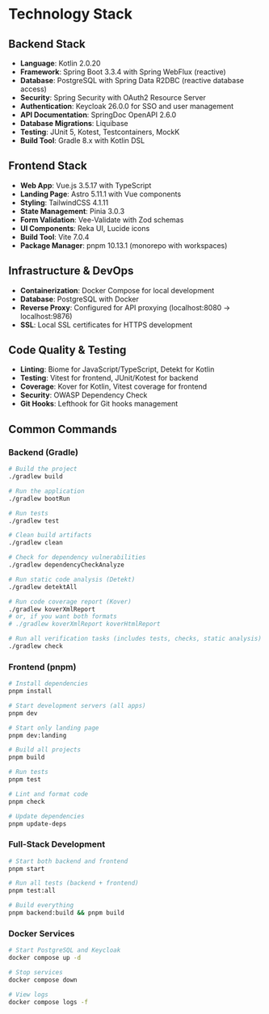 # Technology Stack

## Backend Stack

- **Language**: Kotlin 2.0.20
- **Framework**: Spring Boot 3.3.4 with Spring WebFlux (reactive)
- **Database**: PostgreSQL with Spring Data R2DBC (reactive database access)
- **Security**: Spring Security with OAuth2 Resource Server
- **Authentication**: Keycloak 26.0.0 for SSO and user management
- **API Documentation**: SpringDoc OpenAPI 2.6.0
- **Database Migrations**: Liquibase
- **Testing**: JUnit 5, Kotest, Testcontainers, MockK
- **Build Tool**: Gradle 8.x with Kotlin DSL

## Frontend Stack

- **Web App**: Vue.js 3.5.17 with TypeScript
- **Landing Page**: Astro 5.11.1 with Vue components
- **Styling**: TailwindCSS 4.1.11
- **State Management**: Pinia 3.0.3
- **Form Validation**: Vee-Validate with Zod schemas
- **UI Components**: Reka UI, Lucide icons
- **Build Tool**: Vite 7.0.4
- **Package Manager**: pnpm 10.13.1 (monorepo with workspaces)

## Infrastructure & DevOps

- **Containerization**: Docker Compose for local development
- **Database**: PostgreSQL with Docker
- **Reverse Proxy**: Configured for API proxying (localhost:8080 → localhost:9876)
- **SSL**: Local SSL certificates for HTTPS development

## Code Quality & Testing

- **Linting**: Biome for JavaScript/TypeScript, Detekt for Kotlin
- **Testing**: Vitest for frontend, JUnit/Kotest for backend
- **Coverage**: Kover for Kotlin, Vitest coverage for frontend
- **Security**: OWASP Dependency Check
- **Git Hooks**: Lefthook for Git hooks management

## Common Commands

### Backend (Gradle)

```bash
# Build the project
./gradlew build

# Run the application
./gradlew bootRun

# Run tests
./gradlew test

# Clean build artifacts
./gradlew clean

# Check for dependency vulnerabilities
./gradlew dependencyCheckAnalyze

# Run static code analysis (Detekt)
./gradlew detektAll

# Run code coverage report (Kover)
./gradlew koverXmlReport
# or, if you want both formats
# ./gradlew koverXmlReport koverHtmlReport

# Run all verification tasks (includes tests, checks, static analysis)
./gradlew check
```

### Frontend (pnpm)

```bash
# Install dependencies
pnpm install

# Start development servers (all apps)
pnpm dev

# Start only landing page
pnpm dev:landing

# Build all projects
pnpm build

# Run tests
pnpm test

# Lint and format code
pnpm check

# Update dependencies
pnpm update-deps
```

### Full-Stack Development

```bash
# Start both backend and frontend
pnpm start

# Run all tests (backend + frontend)
pnpm test:all

# Build everything
pnpm backend:build && pnpm build
```

### Docker Services

```bash
# Start PostgreSQL and Keycloak
docker compose up -d

# Stop services
docker compose down

# View logs
docker compose logs -f
```
